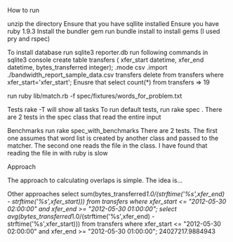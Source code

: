 How to run

unzip the directory
Ensure that you have sqllite installed
Ensure you have ruby 1.9.3
Install the bundler gem
run bundle install to install gems (I used pry and rspec)

To install database
run sqlite3 reporter.db
run following commands in sqlite3 console
create table transfers ( xfer_start datetime, xfer_end datetime, bytes_transferred integer);
.mode csv
.import ./bandwidth_report_sample_data.csv transfers
delete from transfers where xfer_start='xfer_start';
Enusre that select count(*) from transfers => 19

run ruby lib/match.rb -f spec/fixtures/words_for_problem.txt 


Tests
rake -T will show all tasks
To run default tests, run rake spec . There are 2 tests in the spec class that read the entire input

Benchmarks
run rake spec_with_benchmarks
There are 2 tests. The first one assumes that word list is created by another class and passed to the matcher.
The second one reads the file in the class. I have found that reading the file in with ruby is slow


Approach

The approach to calculating overlaps is simple. The idea is...


Other approaches
select  sum(bytes_transferred*1.0/(strftime('%s',xfer_end) - strftime('%s',xfer_start)))  from transfers where xfer_start <= "2012-05-30 02:00:00" and xfer_end >= "2012-05-30 01:00:00";
select  avg(bytes_transferred*1.0/(strftime('%s',xfer_end) - strftime('%s',xfer_start)))  from transfers where xfer_start <= "2012-05-30 02:00:00" and xfer_end >= "2012-05-30 01:00:00";
24027217.9884943